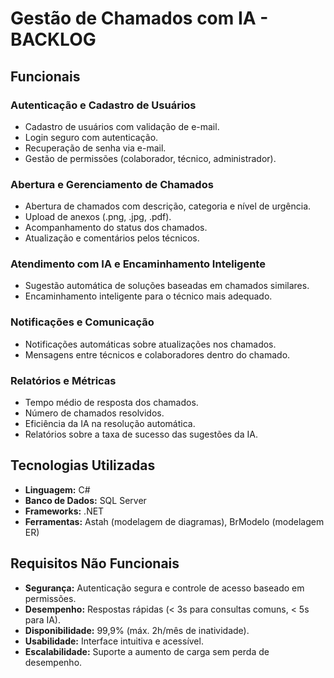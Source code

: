 #  Gestão de Chamados com IA - BACKLOG

##  Funcionais
### Autenticação e Cadastro de Usuários
- Cadastro de usuários com validação de e-mail.
- Login seguro com autenticação.
- Recuperação de senha via e-mail.
- Gestão de permissões (colaborador, técnico, administrador).

### Abertura e Gerenciamento de Chamados
- Abertura de chamados com descrição, categoria e nível de urgência.
- Upload de anexos (.png, .jpg, .pdf).
- Acompanhamento do status dos chamados.
- Atualização e comentários pelos técnicos.

### Atendimento com IA e Encaminhamento Inteligente
- Sugestão automática de soluções baseadas em chamados similares.
- Encaminhamento inteligente para o técnico mais adequado.

### Notificações e Comunicação
- Notificações automáticas sobre atualizações nos chamados.
- Mensagens entre técnicos e colaboradores dentro do chamado.

### Relatórios e Métricas
- Tempo médio de resposta dos chamados.
- Número de chamados resolvidos.
- Eficiência da IA na resolução automática.
- Relatórios sobre a taxa de sucesso das sugestões da IA.

## Tecnologias Utilizadas
- **Linguagem:** C#
- **Banco de Dados:** SQL Server
- **Frameworks:** .NET
- **Ferramentas:** Astah (modelagem de diagramas), BrModelo (modelagem ER)

## Requisitos Não Funcionais
- **Segurança:** Autenticação segura e controle de acesso baseado em permissões.
- **Desempenho:** Respostas rápidas (< 3s para consultas comuns, < 5s para IA).
- **Disponibilidade:** 99,9% (máx. 2h/mês de inatividade).
- **Usabilidade:** Interface intuitiva e acessível.
- **Escalabilidade:** Suporte a aumento de carga sem perda de desempenho.



